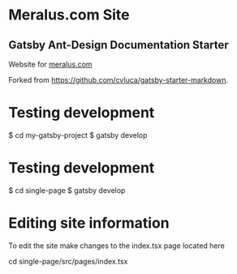 # Meralus.com Site
## Gatsby Ant-Design Documentation Starter

Website for [meralus.com](https://meralus.com)

Forked from https://github.com/cvluca/gatsby-starter-markdown.

# Testing development
 $ cd my-gatsby-project
 $ gatsby develop

# Testing development
 $ cd single-page
 $ gatsby develop

# Editing site information
 To edit the site make changes to the index.tsx page located here

 cd single-page/src/pages/index.tsx 
